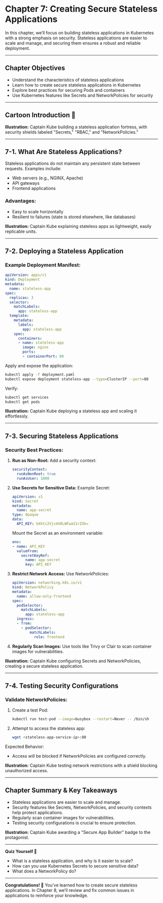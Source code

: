 # Chapter 7: Creating Secure Stateless Applications

In this chapter, we’ll focus on building stateless applications in Kubernetes with a strong emphasis on security. Stateless applications are easier to scale and manage, and securing them ensures a robust and reliable deployment.

---

## Chapter Objectives

- Understand the characteristics of stateless applications
- Learn how to create secure stateless applications in Kubernetes
- Explore best practices for securing Pods and containers
- Use Kubernetes features like Secrets and NetworkPolicies for security

---

## Cartoon Introduction 🎨

**Illustration:**
Captain Kube building a stateless application fortress, with security shields labeled "Secrets," "RBAC," and "NetworkPolicies."

---

## 7-1. What Are Stateless Applications?

Stateless applications do not maintain any persistent state between requests. Examples include:
- Web servers (e.g., NGINX, Apache)
- API gateways
- Frontend applications

### Advantages:
- Easy to scale horizontally
- Resilient to failures (state is stored elsewhere, like databases)

**Illustration:**
Captain Kube explaining stateless apps as lightweight, easily replicable units.

---

## 7-2. Deploying a Stateless Application

### Example Deployment Manifest:
```yaml
apiVersion: apps/v1
kind: Deployment
metadata:
  name: stateless-app
spec:
  replicas: 3
  selector:
    matchLabels:
      app: stateless-app
  template:
    metadata:
      labels:
        app: stateless-app
    spec:
      containers:
      - name: stateless-app
        image: nginx
        ports:
        - containerPort: 80
```

Apply and expose the application:
```bash
kubectl apply -f deployment.yaml
kubectl expose deployment stateless-app --type=ClusterIP --port=80
```

Verify:
```bash
kubectl get services
kubectl get pods
```

**Illustration:**
Captain Kube deploying a stateless app and scaling it effortlessly.

---

## 7-3. Securing Stateless Applications

### Security Best Practices:
1. **Run as Non-Root:**
   Add a security context:
   ```yaml
   securityContext:
     runAsNonRoot: true
     runAsUser: 1000
   ```

2. **Use Secrets for Sensitive Data:**
   Example Secret:
   ```yaml
   apiVersion: v1
   kind: Secret
   metadata:
     name: app-secret
   type: Opaque
   data:
     API_KEY: bXktc2VjcmV0LWFwaS1rZXk=
   ```
   Mount the Secret as an environment variable:
   ```yaml
   env:
   - name: API_KEY
     valueFrom:
       secretKeyRef:
         name: app-secret
         key: API_KEY
   ```

3. **Restrict Network Access:**
   Use NetworkPolicies:
   ```yaml
   apiVersion: networking.k8s.io/v1
   kind: NetworkPolicy
   metadata:
     name: allow-only-frontend
   spec:
     podSelector:
       matchLabels:
         app: stateless-app
     ingress:
     - from:
       - podSelector:
           matchLabels:
             role: frontend
   ```

4. **Regularly Scan Images:**
   Use tools like Trivy or Clair to scan container images for vulnerabilities.

**Illustration:**
Captain Kube configuring Secrets and NetworkPolicies, creating a secure stateless application.

---

## 7-4. Testing Security Configurations

### Validate NetworkPolicies:
1. Create a test Pod:
   ```bash
   kubectl run test-pod --image=busybox --restart=Never -- /bin/sh
   ```
2. Attempt to access the stateless app:
   ```bash
   wget <stateless-app-service-ip>:80
   ```

Expected Behavior:
- Access will be blocked if NetworkPolicies are configured correctly.

**Illustration:**
Captain Kube testing network restrictions with a shield blocking unauthorized access.

---

## Chapter Summary & Key Takeaways

- Stateless applications are easier to scale and manage.
- Security features like Secrets, NetworkPolicies, and security contexts help protect applications.
- Regularly scan container images for vulnerabilities.
- Testing security configurations is crucial to ensure protection.

**Illustration:**
Captain Kube awarding a "Secure App Builder" badge to the protagonist.

---

**Quiz Yourself 🤔**
- What is a stateless application, and why is it easier to scale?
- How can you use Kubernetes Secrets to secure sensitive data?
- What does a NetworkPolicy do?

---

**Congratulations! 🎉** You’ve learned how to create secure stateless applications. In Chapter 8, we’ll review and fix common issues in applications to reinforce your knowledge.
